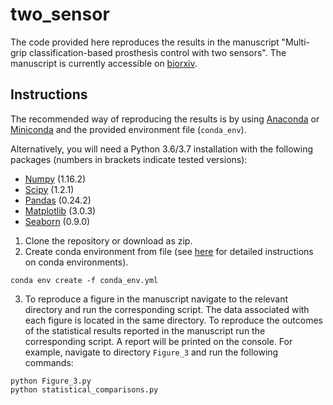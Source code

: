 # two_sensor
The code provided here reproduces the results in the manuscript "Multi-grip classification-based prosthesis control with two sensors". The manuscript is currently accessible on [biorxiv](https://www.biorxiv.org/content/10.1101/579367v1).

## Instructions
The recommended way of reproducing the results is by using [Anaconda](https://anaconda.org/) or [Miniconda](https://docs.conda.io/en/latest/miniconda.html) and the provided environment file (`conda_env`).

Alternatively, you will need a Python 3.6/3.7 installation with the following packages (numbers in brackets indicate tested versions):
* [Numpy](http://www.numpy.org/) (1.16.2)
* [Scipy](https://www.scipy.org/) (1.2.1)
* [Pandas](https://pandas.pydata.org/) (0.24.2)
* [Matplotlib](https://matplotlib.org/) (3.0.3)
* [Seaborn](https://seaborn.pydata.org/) (0.9.0)

1. Clone the repository or download as zip.
2. Create conda environment from file (see [here](https://conda.io/projects/conda/en/latest/user-guide/tasks/manage-environments.html?highlight=environment) for detailed instructions on conda environments).
```
conda env create -f conda_env.yml
```

3. To reproduce a figure in the manuscript navigate to the relevant directory and run the corresponding script. The data associated with each figure is located in the same directory. To reproduce the outcomes of the statistical results reported in the manuscript run the corresponding script. A report will be printed on the console. For example, navigate to directory `Figure_3` and run the following commands:
```
python Figure_3.py
python statistical_comparisons.py
```
